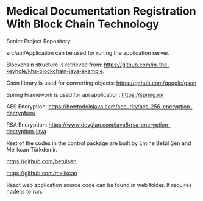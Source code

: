 # Medical Documentation Registration With Block Chain Technology
Senior Project Repository




src/api/Application can be used for runing the application server.


Blockchain structure is retrieved from: https://github.com/in-the-keyhole/khs-blockchain-java-example.

Gson library is used for converting objects: https://github.com/google/gson

Spring Framework is used for api application: https://spring.io/


AES Encryption: https://howtodoinjava.com/security/aes-256-encryption-decryption/

RSA Encryption: https://www.devglan.com/java8/rsa-encryption-decryption-java


Rest of the codes in the control package are built by Emine Betül Şen and Melikcan Türkdemir.

https://github.com/betulsen

https://github.com/melikcan


React web application source code can be found in web folder. It requires node.js to run.
